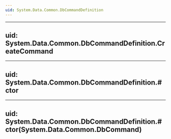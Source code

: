 ```yaml
---
uid: System.Data.Common.DbCommandDefinition
---
```


---
uid: System.Data.Common.DbCommandDefinition.CreateCommand
---

---
uid: System.Data.Common.DbCommandDefinition.#ctor
---

---
uid: System.Data.Common.DbCommandDefinition.#ctor(System.Data.Common.DbCommand)
---
